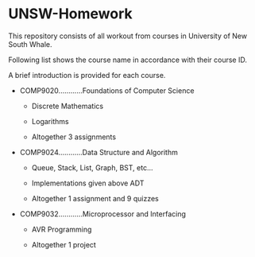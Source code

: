 # UNSW-Homework

This repository consists of all workout from courses in University of New South Whale.

Following list shows the course name in accordance with their course ID.

A brief introduction is provided for each course.

- COMP9020............Foundations of Computer Science

  - Discrete Mathematics
  
  - Logarithms
  
  - Altogether 3 assignments
  
- COMP9024............Data Structure and Algorithm

  - Queue, Stack, List, Graph, BST, etc...
  
  - Implementations given above ADT
  
  - Altogether 1 assignment and 9 quizzes
  
- COMP9032............Microprocessor and Interfacing

  - AVR Programming
  
  - Altogether 1 project
